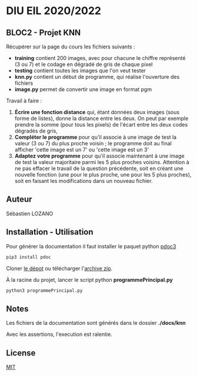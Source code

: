 <!-- 
    Source pour l'écriture d'un REAMDE en mardown : https://www.makeareadme.com/ 
-->
# DIU EIL 2020/2022 
## BLOC2 - Projet KNN 
Récupérer sur la page du cours les fichiers suivants :

* **training** contient 200 images, avec pour chacune le chiffre représenté (3 ou 7) et le codage en
dégradé de gris de chaque pixel
* **testing** contient toutes les images que l'on veut tester
* **knn.py** contient un début de programme, qui réalise l'ouverture des fichiers
* **image.py** permet de convertir une image en format pgm

Travail à faire :

1. **Écrire une fonction distance** qui, étant données deux images (sous forme de listes), donne la
distance entre les deux. On peut par exemple prendre la somme (pour tous les pixels) de l'écart
entre les deux codes dégradés de gris,
2. **Compléter le programme** pour qu'il associe à une image de test la valeur (3 ou 7) du plus proche
voisin ; le programme doit au final afficher 'cette image est un 7' ou 'cette image est un 3'
3. **Adaptez votre programme** pour qu'il associe maintenant à une image de test la valeur majoritaire
parmi les 5 plus proches voisins. Attention à ne pas effacer le travail de la question précédente,
soit en créant une nouvelle fonction (une pour le plus proche, une pour les 5 plus proches), soit en
faisant les modifications dans un nouveau fichier.

## Auteur
Sébastien LOZANO

## Installation - Utilisation
Pour générer la documentation il faut installer le paquet python [pdoc3](https://pdoc3.github.io/pdoc/)

```bash
pip3 install pdoc
```
Cloner [le dépot](https://github.com/slozano54/DIUEIL-KNN) ou télécharger l'[archive zip](https://github.com/slozano54/DIUEIL-KNN/archive/master.zip).

À la racine du projet, lancer le script python **programmePrincipal.py**

```bash
python3 programmePrincipal.py
```

## Notes
Les fichiers de la documentation sont générés dans le dossier **./docs/knn**

Avec les assertions, l'execution est ralentie.

## License
[MIT](https://choosealicense.com/licenses/mit/)